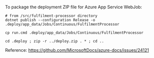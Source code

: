 To package the deployment ZIP file for Azure App Service WebJob:

```
# from /src/fulfilment-processor directory
dotnet publish --configuration Release -o .deploy/app_data/Jobs/Continuous/FulfilmentProcessor

cp run.cmd .deploy/app_data/Jobs/Continuous/FulfilmentProcessor

cd .deploy ; zip -r ../deploy.zip . * ; cd ..
```


Reference: https://github.com/MicrosoftDocs/azure-docs/issues/24121